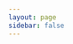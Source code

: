 ```yaml
---
layout: page
sidebar: false
---
```


<script setup>
import {
  VPTeamPage,
  VPTeamPageTitle,
  VPTeamMembers
} from 'vitepress/theme'

const members = [
  {
    avatar: 'https://lh3.googleusercontent.com/a/ACg8ocKzwoARsCaHJGLlSjSH1KxvH5BsXayEizXYzyEbZKs-u52RQHU=s288-c-no',
    name: 'SSE World',
    title: 'Creator',
    links: [
      { icon: 'github', link: 'https://github.com/sseworld' },
      // { icon: 'twitter', link: 'https://twitter.com/youyuxi' }
    ]
  },
  {
    avatar: 'https://lh3.googleusercontent.com/a/ACg8ocKzwoARsCaHJGLlSjSH1KxvH5BsXayEizXYzyEbZKs-u52RQHU=s288-c-no',
    name: 'SSE Official',
    title: 'Developer',
    links: [
      { icon: 'github', link: 'https://github.com/ssewofficial' },
      // { icon: 'twitter', link: 'https://twitter.com/youyuxi' }
    ]
  },
]
</script>

<VPTeamPage>
  <VPTeamPageTitle>
    <template #title>
      Our Team
    </template>
    <template #lead>
      The development of VitePress is guided by an international
      team, some of whom have chosen to be featured below.
    </template>
  </VPTeamPageTitle>
  <VPTeamMembers
    :members="members"
  />
</VPTeamPage>
